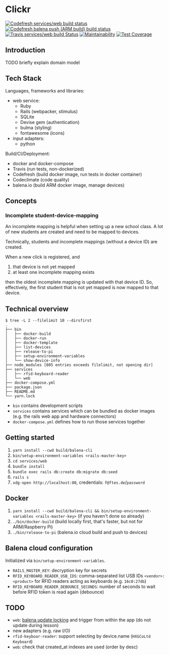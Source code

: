 # Clickr

[![Codefresh services/web build status]( https://g.codefresh.io/api/badges/pipeline/ftes/clickr-rails%2Fclickr-rails-web?branch=master&key=eyJhbGciOiJIUzI1NiJ9.NWRjODgzMDE3NDVhYzhiZTg1NDA1ZDYw.4ABUjUM_5g5JRxOXGczbsWuKIUUSgrPSNS3fgb_6WiU&type=cf-1)]( https://g.codefresh.io/pipelines/clickr-rails-web/builds?repoOwner=ftes&repoName=clickr-rails&serviceName=ftes%2Fclickr-rails&filter=trigger:build~Build;branch:master;pipeline:5dcdbe007ede0267dbdef058~clickr-rails-web)
[![Codefresh balena push (ARM build) build status]( https://g.codefresh.io/api/badges/pipeline/ftes/clickr-rails%2Fclickr-rails-balena-push?branch=master&key=eyJhbGciOiJIUzI1NiJ9.NWRjODgzMDE3NDVhYzhiZTg1NDA1ZDYw.4ABUjUM_5g5JRxOXGczbsWuKIUUSgrPSNS3fgb_6WiU&type=cf-1)]( https://g.codefresh.io/pipelines/clickr-rails-balena-push/builds?repoOwner=ftes&repoName=clickr-rails&serviceName=ftes%2Fclickr-rails&filter=trigger:build~Build;branch:master;pipeline:5dd6ea6f9c2d0232918eebf2~clickr-rails-balena-push)
[![Travis services/web build Status](https://travis-ci.com/ftes/clickr-rails.svg?branch=master)](https://travis-ci.com/ftes/clickr-rails)
[![Maintainability](https://api.codeclimate.com/v1/badges/2e8f539b798959baf7e9/maintainability)](https://codeclimate.com/github/ftes/clickr-rails/maintainability)
[![Test Coverage](https://api.codeclimate.com/v1/badges/2e8f539b798959baf7e9/test_coverage)](https://codeclimate.com/github/ftes/clickr-rails/test_coverage)

## Introduction
TODO briefly explain domain model

## Tech Stack
Languages, frameworks and libraries:
- web service:
    - Ruby
    - Rails (webpacker, stimulus)
    - SQLite
    - Devise gem (authentication)
    - bulma (styling)
    - fontawesome (icons)
- input adapters:
    - python

Build/CI/Deployment:
- docker and docker-compose
- Travis (run tests, non-dockerized)
- Codefresh (build docker image, run tests in docker container)
- Codeclimate (code quality)
- balena.io (build ARM docker image, manage devices)

## Concepts

### Incomplete student-device-mapping
An incomplete mapping is helpful when setting up a new school class.
A lot of new students are created and need to be mapped to devices.

Technically, students and incomplete mappings (without a device ID) are created.

When a new click is registered, and
1. that device is not yet mapped
2. at least one incomplete mapping exists

then the oldest incomplete mapping is updated with that device ID.
So, effectively, the first student that is not yet mapped is now mapped to that device.

## Technical overview
```
$ tree -L 2 --filelimit 10 --dirsfirst
.
├── bin
│   ├── docker-build
│   ├── docker-run
│   ├── docker-template
│   ├── list-devices
│   ├── release-to-pi
│   ├── setup-environment-variables
│   └── show-device-info
├── node_modules [805 entries exceeds filelimit, not opening dir]
├── services
│   ├── rfid-keyboard-reader
│   └── web
├── docker-compose.yml
├── package.json
├── README.md
└── yarn.lock
```

- `bin` contains development scripts
- `services` contains services which can be bundled as docker images (e.g. the rails web app and hardware connectors)
- `docker-compose.yml` defines how to run those services together

## Getting started
1. `yarn install --cwd build/balena-cli`
2. `bin/setup-environment-variables <rails-master-key>`
3. `cd services/web`
4. `bundle install`
5. `bundle exec rails db:create db:migrate db:seed`
6. `rails s`
7. `xdg-open http://localhost:80`, credentials: `f@ftes.de`/`password`

## Docker
1. `yarn install --cwd build/balena-cli && bin/setup-environment-variables <rails-master-key>` (if you haven't done so already)
2. `./bin/docker-build` (build locally first, that's faster, but not for ARM/Raspberry Pi)
3. `./bin/release-to-pi` (balena.io cloud build and push to devices)

## Balena cloud configuration
Initialized via `bin/setup-environment-variables`.
- `RAILS_MASTER_KEY`: decryption key for secrets
- `RFID_KEYBOARD_READER_USB_IDS`: comma-separated list USB IDs `<vendor>:<product>` for RFID readers acting as keyboards (e.g. `16c0:27db`)
- `RFID_KEYBOARD_READER_DEBOUNCE_SECONDS`: number of seconds to wait before RFID token is read again (debounce)

## TODO
- `web`: [balena update locking](https://www.balena.io/docs/learn/deploy/release-strategy/update-locking/) and trigger from within the app (do not update during lesson)
- new adapters (e.g. raw I/O)
- `rfid-keyboar-reader`: support selecting by device.name (`HXGCoLtd Keyboard`)
- `web`: check that created_at indexes are used (order by desc)